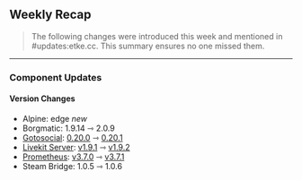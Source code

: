 ## Weekly Recap

> The following changes were introduced this week and mentioned in #updates:etke.cc. This summary ensures no one missed them.

---

### Component Updates

#### Version Changes

* Alpine: edge _new_
* Borgmatic: 1.9.14 ⇾ 2.0.9
* [Gotosocial](https://codeberg.org/superseriousbusiness/gotosocial): [0.20.0](https://codeberg.org/superseriousbusiness/gotosocial/releases/tag/v0.20.0) ⇾ [0.20.1](https://codeberg.org/superseriousbusiness/gotosocial/releases/tag/v0.20.1)
* [Livekit Server](https://github.com/livekit/livekit): [v1.9.1](https://github.com/livekit/livekit/releases/tag/v1.9.1) ⇾ [v1.9.2](https://github.com/livekit/livekit/releases/tag/v1.9.2)
* [Prometheus](https://github.com/prometheus/prometheus): [v3.7.0](https://github.com/prometheus/prometheus/releases/tag/v3.7.0) ⇾ [v3.7.1](https://github.com/prometheus/prometheus/releases/tag/v3.7.1)
* Steam Bridge: 1.0.5 ⇾ 1.0.6

